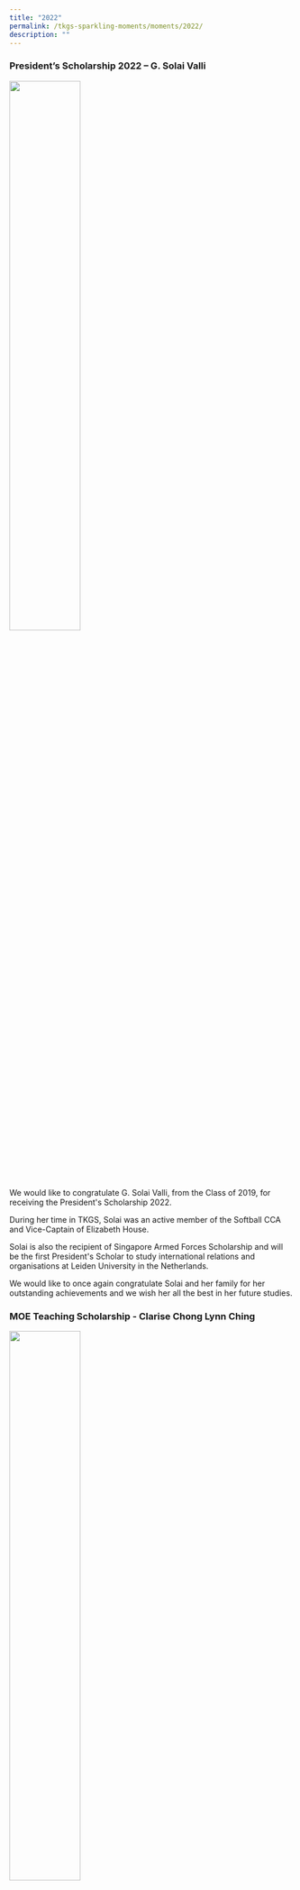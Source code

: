 ```yaml
---
title: "2022"
permalink: /tkgs-sparkling-moments/moments/2022/
description: ""
---
```

<h3><strong>President’s Scholarship 2022 – G. Solai Valli</strong></h3>
<img style="width: 50%;" src="/images/22a.jpg" />
<p>We would like to congratulate G. Solai Valli, from the Class of 2019, for receiving the President's Scholarship 2022.</p>
<p>During her time in TKGS, Solai was an active member of the Softball CCA and Vice-Captain of Elizabeth House.</p>
<p>Solai is also the recipient of Singapore Armed Forces Scholarship and will be the first President's Scholar to study international relations and organisations at Leiden University in the Netherlands.</p>
<p>We would like to once again congratulate Solai and her family for her outstanding achievements and we wish her all the best in her future studies.</p>
<h3><strong>MOE Teaching Scholarship - Clarise Chong Lynn Ching</strong></h3>
<img style="width: 50%;" src="/images/22b.jpg" />
<p>We would like to extend our heartiest congratulations to Clarise Chong Lynn Ching, our alumna from the Class of 2019, a proud recipient of the MOE Teaching Scholarship. This achievement is awarded to students with strong passion for education and teaching.</p>
<p>During her time as a student, she was determined and hardworking. Holding herself accountable to her high expectations, she did her best in all aspects of her schooling experience and never falter in the face of challenges. She is generous and reaches out to peers who needed support. She never turns down anyone who is in need of help and aims to make a positive difference in the lives of others.</p>
<p>We at TKGS are exultant of her latest achievement and would like to wish her all the best in her future endeavours.</p>
<h3><strong>A Sparkling Moment in the Creative Exploration of Language</strong></h3>
<img style="width: 50%;" src="/images/22c.jpg" />
<p>The Creative Arts Programme is an annual programme that aims to nurture talented young writers in Singapore. It is jointly organised by the Gifted Education Branch, MOE and Yale-NUS College, and the programme offers enrichment in the literary arts, where participants have the opportunity to learn from academics, writers and artists in related fields. Writing workshops are also offered in English and Mother Tongue (CL, ML, TL) to help students discover and hone their individual voice and craft. Secondary 2 and 3 students with a passion for creative exploration of language are invited to participate in this programme each year. This year, after many rounds of selection, TKGS is proud to share that one of our students has been chosen for this prestigious learning opportunity &ndash;&nbsp;<strong>Toh Jia Ying, Zelda</strong>&nbsp;from&nbsp;<strong>3E2</strong>. She shares some thoughts on this valuable learning experience:</p>
<p>&ldquo;The CAP seminar was intensive and, at times, tiring but it was overall a very enriching experience. During the seminar, many informative writing workshops and plenary lectures were organised. The writer&rsquo;s circle, for instance, in which everyone shared a poem gave me a chance to hear the insight and perspectives of my fellow aspiring poets. As for my thoughts about being selected for this mentorship programme after all the training, I am thrilled to be able to learn from my mentor, Mr Desmond Kon, and refine my poem writing skills even further. I also feel very grateful to my EL teachers, Ms Song and Ms Cheong, for sharing this great opportunity and supporting me through this journey with their feedback and suggestions on my poetry portfolio. Overall, this CAP experience is something that I would most definitely recommend to anyone interested in creative writing!&rdquo;</p>
<p style="text-align: right;"><strong>Toh Jia Ying, Zelda</strong>,&nbsp;<strong>3E2</strong></p>
<h3><strong>A Star Science Award</strong></h3>
<img style="width: 50%;" src="/images/22d.jpg" />
<p>We are proud to announce that our secondary 3 students, Eleanor Tham Lemon and Goh Li Xin have been awarded the A*STAR Science Award.</p>
<p>The A*STAR Science Award (Upper Secondary) is only open to Singaporean Secondary 3 students who show strong aptitude and interest in science and mathematics to encourage and nurture their potential.</p>
<p>Both Eleanor and Li Xin will be participating in the Research Exposure Programme (REP) during the school holidays, which is jointly organised by A*STAR and Science Centre Singapore. They will also be invited to talks and seminars organised by A*STAR and visiting scientists.</p>
<p>We look forward to the sharing of their learning from these programmes in 2023!</p>
<h3><strong>69th Speech & Prize-Giving Ceremony and School Official Opening Ceremony 2022</strong></h3>
<img style="width: 33%;" src="/images/22e.png" />
<p style="text-align: center;">Click&nbsp;<a href="https://drive.google.com/file/d/1TO08_sfLNmzKE6g4hOfdU0JwH4EkYaUo/view?usp=sharing" target="_blank" rel="noopener">here</a>&nbsp;to view the programme booklet</p>
<p>The 69th Speech &amp; Prize-Giving Ceremony and School Official Opening Ceremony 2022 was held from 11 to 16 April 2022. This ceremony themed New Hopes, Unbounded marks the beginning of a new chapter in TKGS&rsquo; history. As we move out of the COVID-19 pandemic into the endemic stage, we hope to be COVID-resilient. New Hopes, Unbounded encourages the spirit of positivity, optimism, resilience, abundant courage, and creative thinking amongst the TKGS family. Anchored in service and leadership, TKGS is now at the forefront of designing and enhancing programmes to meet the 21st century needs of the students, leveraging technology and the improved physical facilities of the school to allow learning to take place in the &ldquo;big classroom&rdquo;, beyond the four walls of the classroom. This big classroom concept also extends to the Mountbatten community where TKGians can keep an observant eye to see the needs of others, hold an attentive heart to care about community issues and have the courage to act on social issues. This will enable them to be leaders of character with the impassioned spirit to serve common good and live out the ideals encapsulated in the school song which is to &ldquo;serve in honour and work for selfless fame, for credit of our country and glory of her name.&rdquo; This story of the extraordinary journey of TKGS past and present was celebrated through the official school opening and launch of the TKGS Heritage Gallery on 16 April 2022.</p>
<iframe width="782" height="439" src="https://www.youtube.com/embed/s-ouCstB3Wo" title="TKGS 69th Speech Day & School Opening Ceremony" frameborder="0" allow="accelerometer; autoplay; clipboard-write; encrypted-media; gyroscope; picture-in-picture" allowfullscreen></iframe>
<p style="text-align: center;">Video highlight for the event</p>
<img style="width: 80%;" src="/images/22f.jpg" />
<p style="text-align: center;">Welcoming our Guest of Honour, Mr Lim Biow Chuan, Adviser to Mountbatten Grassroots Organisations&nbsp;</p>
<img style="width: 80%;" src="/images/22g.jpg" />
<p style="text-align: center;">School Official Opening Ceremony with our School Leaders and Guests&nbsp;</p>
<table style="border-collapse: collapse; width: 100%;" border="1">
<tbody>
<tr>
<td style="width: 50%;"><img style="width: 80%;" src="/images/22h.jpg" /></td>
<td style="width: 50%;"><img style="width: 80%;" src="/images/22i.jpg" /></td>
</tr>
<tr>
<td style="width: 50%; text-align: center;">Address by Ms Chew at our 69th Speech and Prize Giving Ceremony</td>
<td style="width: 50%; text-align: center;">School Song by TKGS Choir and String Ensemble</td>
</tr>
<tr>
<td style="width: 50%;"><img style="width: 80%;" src="/images/22j.jpg" /></td>
<td style="width: 50%;"><img style="width: 80%;" src="/images/22k.jpg" /></td>
</tr>
<tr>
<td style="width: 50%; text-align: center;">School Tour for our guests at the Music Wall</td>
<td style="width: 50%; text-align: center;">Performance by TK Thespians (Drama) in the school library</td>
</tr>
<tr>
<td style="width: 50%;"><img style="width: 90%;" src="/images/22l.jpg" /></td>
<td style="width: 50%;"><img style="width: 67%;" src="/images/22m.jpg" /></td>
</tr>
<tr>
<td style="width: 50%; text-align: center;">Literature comes alive at the Mindfulness Garden</td>
<td style="width: 50%; text-align: center;">Launch of the TKGS Heritage Gallery by our patron and Alumni Mdm Tan Suat Hua</td>
</tr>
<tr>
<td style="width: 100%;" colspan="2"><img style="width: 67%;" src="/images/22n.jpg" /></td>
</tr>
<tr>
<td style="width: 100%; text-align: center;" colspan="2">Sharing by our TKGS Heritage Gallery Docents</td>
</tr>
</tbody>
</table>
<p>Here are some highlights of the week-long prize presentation to celebrate the achievements of our students and staff!</p>
<table style="border-collapse: collapse; width: 100%;" border="1">
<tbody>
<tr>
<td style="width: 50%;"><img style="width: 100%;" src="/images/22o.jpg" /></td>
<td style="width: 50%;"><img style="width: 100%;" src="/images/22p.jpg" /></td>
</tr>
<tr>
<td style="width: 50%;">Staff Awards Recipients with School Leaders</td>
<td style="width: 50%;">Sec 1 (2021) Awards Recipients with School Leaders</td>
</tr>
<tr>
<td style="width: 50%;"><img style="width: 100%;" src="/images/22q.jpg" /></td>
<td style="width: 50%;"><img style="width: 100%;" src="/images/22r.jpg" /></td>
</tr>
<tr>
<td style="width: 50%;">Sec 2 (2021) Awards Recipients with School Leaders</td>
<td style="width: 50%;">Sec 3 (2021) Awards Recipients with School Leaders</td>
</tr>
<tr>
<td style="width: 50%;"><img style="width: 100%;" src="/images/22s.jpg" /></td>
<td style="width: 50%;"><img style="width: 100%;" src="/images/22t.jpg" /></td>
</tr>
<tr>
<td style="width: 50%;">CCA Awards Recipients with School Leaders</td>
<td style="width: 50%;">Uniformed Groups CCA Awards Recipients with School Leaders</td>
</tr>
</tbody>
</table>
<h3><strong>GCT NextGen Award</strong></h3>
<table style="border-collapse: collapse; width: 100%;" border="1">
<tbody>
<tr>
<td style="width: 39%;"><img src="/images/22u.png"></td>
<td style="width: 61%;"><img src="/images/22v.png"></td>
</tr>
</tbody>
</table>
<p>Our heartiest congratulations to Tammy Joan Tan Zi Ning, Sarah Sim Kai Ern, Leow Jing Ying and Maher Ketul Kamdar of TKGS Class of 2021, who are the proud recipients of the 2022 Goh Chok Tong NextGen Outstanding Student Leader Award. This award recognizes students who have demonstrated leadership in school, and hopes to motivate them to further their involvement and commitment in serving their school and community. The recipients were presented their awards by Minister Edwin Tong, Minister for Culture, Community and Youth, Second minister for Law, Grassroot adviser to Marine Parade GRC on 27 March 2022. Tammy, Sarah, Jing Ying and Maher are integral Executive Committee members of the TKGS Prefectorial Board from 2020 to 2021 and together, they have spearheaded multiple student led projects and initiatives in TKGS.</p>
<h3><strong>Chinese New Year Celebration</strong></h3>
<img style="width: 80%;" src="/images/22w.png" />
<p>This year, we celebrated our Chinese New Year with the elderlies over at Thong Teck Home. Our activities&nbsp;include Bingo game with the elderly folks, making of hampers, Chinese knots and CNY cards for them and many more!</p>
<p>Here are some of the highlights taken during the celebration.</p>
<table style="border-collapse: collapse; width: 100%;" border="1">
<tbody>
<tr>
<td style="width: 50%;"><img src="/images/22x.png"></td>
<td style="width: 50%;"><img src="/images/22y.jpeg"></td>
</tr>
</tbody>
</table>
<p>Interact Club hosted a bingo game with the elderlies at Thong Teck Home in 4 languages. Both the elderlies and our interactors had lots of fun. It was definitely a heartwarming and memorable virtual ViA experience!</p>
<table style="border-collapse: collapse; width: 100%;" border="1">
<tbody>
<tr>
<td style="width: 38%;"><img src="/images/22z.jpg"></td>
<td style="width: 62%;"><img src="/images/22aa.png"></td>
</tr>
</tbody>
</table>
<p>The class activities included the making of the hamper, tying of chinese knots as well as folding origami tigers from red packets! All these items that were made, along with food items such as biscuits, were all wrapped up with the collective effort of each class.&nbsp;</p>
<img style="width: 75%;" src="/images/22ab.jpg" /><br>
<table style="border-collapse: collapse; width: 100%;" border="1">
<tbody>
<tr>
<td style="width: 50%;"><img src="/images/22ac.jpg"></td>
<td style="width: 50%;"><img src="/images/22ad.jpg"></td>
</tr>
</tbody>
</table>
<p style="text-align: center;">Writing of Chinese Calligraphy Couplets,&nbsp;&nbsp;<span lang="zh-Hans">变脸 or face-changing performance and not forgetting our very own lion dance.</span></p>
<table style="border-collapse: collapse; width: 100%;" border="1">
<tbody>
<tr>
<td style="width: 50%;"><img src="/images/22ae.jpg"></td>
<td style="width: 50%;"><img src="/images/22af.jpg"></td>
</tr>
</tbody>
</table>
<p>Our Principal, Ms Chew, along with a group of teachers loaded the beautifully wrapped hampers into their cars and delivered them to Thong Teck Home. The hampers were received by Mr Rashid in representation of Thong Teck Home.</p>
<h3><strong>The 52nd World School Children's Art Exhibition</strong></h3>
<p><strong>We would like to congratulate Alexis Leow En Xuan (1E1) on obtaining Bronze in the 52nd World School Children's Art Exhibition. We are pleased to feature her art piece titled " A Singapore Wonderland " and her write-up</strong>.</p>
<img style="width: 75%;" src="/images/22ag.jpg" />
<p><strong>"The Merlion, all types of contemporary architecture, a giant lotus-shaped Art Science Museum, and many other icons of Singapore&hellip; If the painting could talk, we would hear it say, &ldquo;This is my country, Singapore. I live in a place with many attractions, so welcome to my country!&rdquo;</strong></p>
<h3><strong>2021 GCE O-level Results</strong></h3>
<img style="width: 75%;" src="/images/22ah.png" />
<p>Congratulations to the Class of 2021. Please click&nbsp;<a href="https://drive.google.com/file/d/1MuQn4Mgp9J1aAk5PntbC4PYmq2saKJTn/view?usp=sharing" target="_blank" rel="noopener">here</a>&nbsp;to view the slides.</p>